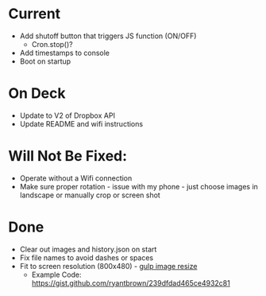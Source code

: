 # Current

- Add shutoff button that triggers JS function (ON/OFF)
    + Cron.stop()?
- Add timestamps to console
- Boot on startup

# On Deck

- Update to V2 of Dropbox API
- Update README and wifi instructions

# Will Not Be Fixed:

- Operate without a Wifi connection
- Make sure proper rotation - issue with my phone - just choose images in landscape or manually crop or screen shot

# Done

- Clear out images and history.json on start
- Fix file names to avoid dashes or spaces
- Fit to screen resolution (800x480) - [gulp image resize](https://www.npmjs.com/package/gulp-image-resize)
    + Example Code: https://gist.github.com/ryantbrown/239dfdad465ce4932c81
